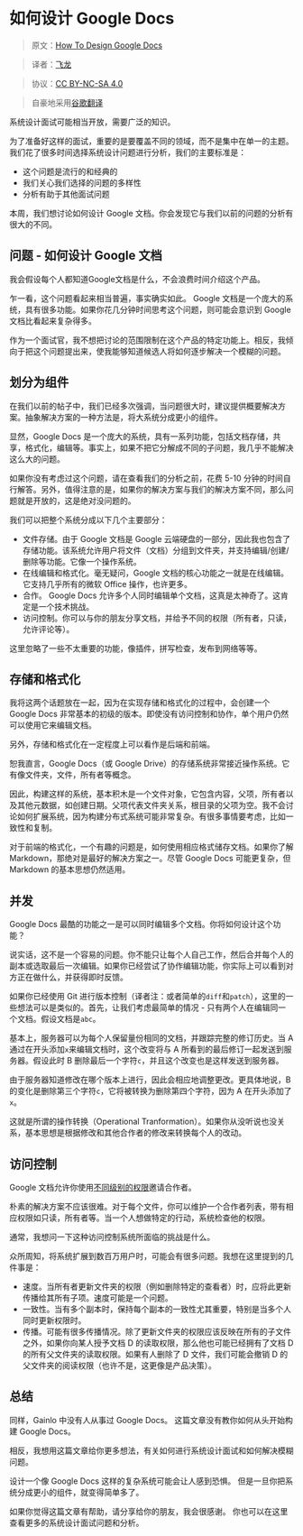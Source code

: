 # 如何设计 Google Docs

> 原文：[How To Design Google Docs](http://blog.gainlo.co/index.php/2016/03/22/system-design-interview-question-how-to-design-google-docs/)

> 译者：[飞龙](https://github.com/wizardforcel)

> 协议：[CC BY-NC-SA 4.0](http://creativecommons.org/licenses/by-nc-sa/4.0/)

> 自豪地采用[谷歌翻译](https://translate.google.cn/)

系统设计面试可能相当开放，需要广泛的知识。

为了准备好这样的面试，重要的是要覆盖不同的领域，而不是集中在单一的主题。我们花了很多时间选择系统设计问题进行分析，我们的主要标准是：

+   这个问题是流行的和经典的
+   我们关心我们选择的问题的多样性
+   分析有助于其他面试问题

本周，我们想讨论如何设计 Google 文档。你会发现它与我们以前的问题的分析有很大的不同。

## 问题 - 如何设计 Google 文档

我会假设每个人都知道Google文档是什么，不会浪费时间介绍这个产品。

乍一看，这个问题看起来相当普遍，事实确实如此。 Google 文档是一个庞大的系统，具有很多功能。如果你花几分钟时间思考这个问题，则可能会意识到 Google 文档比看起来复杂得多。

作为一个面试官，我不想把讨论的范围限制在这个产品的特定功能上。相反，我倾向于把这个问题提出来，使我能够知道候选人将如何逐步解决一个模糊的问题。

## 划分为组件

在我们以前的帖子中，我们已经多次强调，当问题很大时，建议提供概要解决方案。抽象解决方案的一种方法是，将大系统分成更小的组件。

显然，Google Docs 是一个庞大的系统，具有一系列功能，包括文档存储，共享，格式化，编辑等。事实上，如果不把它分解成不同的子问题，我几乎不能解决这么大的问题。

如果你没有考虑过这个问题，请在查看我们的分析之前，花费 5-10 分钟的时间自行解答。另外，值得注意的是，如果你的解决方案与我们的解决方案不同，那么问题就是开放的，这是绝对没问题的。

我们可以把整个系统分成以下几个主要部分：

+   文件存储。由于 Google 文档是 Google 云端硬盘的一部分，因此我也包含了存储功能。该系统允许用户将文件（文档）分组到文件夹，并支持编辑/创建/删除等功能。它像一个操作系统。
+   在线编辑和格式化。毫无疑问，Google 文档的核心功能之一就是在线编辑。它支持几乎所有的微软 Office 操作，也许更多。
+   合作。 Google Docs 允许多个人同时编辑单个文档，这真是太神奇了。这肯定是一个技术挑战。
+   访问控制。你可以与你的朋友分享文档，并给予不同的权限（所有者，只读，允许评论等）。

这里忽略了一些不太重要的功能，像插件，拼写检查，发布到网络等等。

## 存储和格式化

我将这两个话题放在一起，因为在实现存储和格式化的过程中，会创建一个 Google Docs 非常基本的初级的版本。即使没有访问控制和协作，单个用户仍然可以使用它来编辑文档。

另外，存储和格式化在一定程度上可以看作是后端和前端。

恕我直言，Google Docs（或 Google Drive）的存储系统非常接近操作系统。它有像文件夹，文件，所有者等概念。

因此，构建这样的系统，基本积木是一个文件对象，它包含内容，父项，所有者以及其他元数据，如创建日期。父项代表文件夹关系，根目录的父项为空。我不会讨论如何扩展系统，因为构建分布式系统可能非常复杂。有很多事情要考虑，比如一致性和复制。

对于前端的格式化，一个有趣的问题是，如何使用相应格式储存文档。如果你了解 Markdown，那绝对是最好的解决方案之一。尽管 Google Docs 可能更复杂，但 Markdown 的基本思想仍然适用。

## 并发

Google Docs 最酷的功能之一是可以同时编辑多个文档。你将如何设计这个功能？

说实话，这不是一个容易的问题。你不能只让每个人自己工作，然后合并每个人的副本或选取最后一次编辑。如果你已经尝试了协作编辑功能，你实际上可以看到对方正在做什么，并获得即时反馈。

如果你已经使用 Git 进行版本控制（译者注：或者简单的`diff`和`patch`），这里的一些想法可以是类似的。首先，让我们考虑最简单的情况 - 只有两个人在编辑同一个文档。假设文档是`abc`。

基本上，服务器可以为每个人保留量份相同的文档，并跟踪完整的修订历史。当 A 通过在开头添加`x`来编辑文档时，这个改变将与 A 所看到的最后修订一起发送到服务器。假设此时 B 删除最后一个字符`c`，并且这个改变也是这样发送到服务器。

由于服务器知道修改在哪个版本上进行，因此会相应地调整更改。更具体地说，B 的变化是删除第三个字符`c`，它将被转换为删除第四个字符，因为 A 在开头添加了`x`。

这就是所谓的操作转换（Operational Tranformation）。如果你从没听说也没关系，基本思想是根据修改和其他合作者的修改来转换每个人的改动。

## 访问控制

Google 文档允许你使用[不同级别的权限](https://support.google.com/drive/answer/2494886?hl=en)邀请合作者。

朴素的解决方案不应该很难。对于每个文件，你可以维护一个合作者列表，带有相应权限如只读，所有者等。当一个人想做特定的行动，系统检查他的权限。

通常，我想问一下这种访问控制系统所面临的挑战是什么。

众所周知，将系统扩展到数百万用户时，可能会有很多问题。我想在这里提到的几件事是：

+   速度。当所有者更新文件夹的权限（例如删除特定的查看者）时，应将此更新传播给其所有子项。速度可能是一个问题。
+   一致性。当有多个副本时，保持每个副本的一致性尤其重要，特别是当多个人同时更新权限时。
+   传播。可能有很多传播情况。除了更新文件夹的权限应该反映在所有的子文件之外，如果你向某人授予文档 D 的读取权限，那么他也可能已经拥有了文档 D 的所有父文件夹的读取权限。如果有人删除了 D 文件，我们可能会撤销 D 的父文件夹的阅读权限（也许不是，这更像是产品决策）。

## 总结

同样，Gainlo 中没有人从事过 Google Docs。 这篇文章没有教你如何从头开始构建 Google Docs。

相反，我想用这篇文章给你更多想法，有关如何进行系统设计面试和如何解决模糊问题。

设计一个像 Google Docs 这样的复杂系统可能会让人感到恐惧。 但是一旦你把系统分成更小的组件，就变得简单多了。

如果你觉得这篇文章有帮助，请分享给你的朋友，我会很感谢。 你也可以在这里查看更多的系统设计面试问题和分析。
